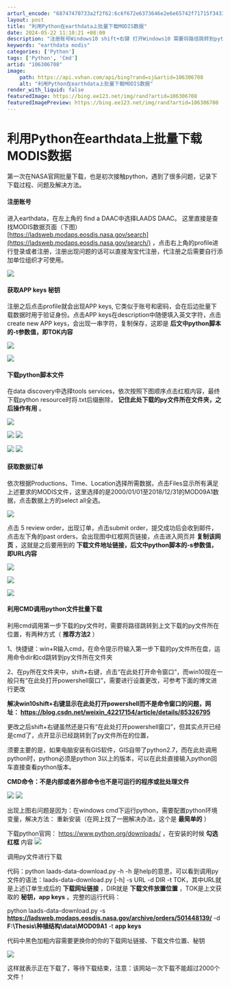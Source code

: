 ```yaml
---
arturl_encode: "68747470733a2f2f62:6c6f672e6373646e2e6e65742f71715f34333136393534392f:61727469636c652f64657461696c732f313036333036373038"
layout: post
title: "利用Python在earthdata上批量下载MODIS数据"
date: 2024-05-22 11:10:21 +08:00
description: "注册账号Windows10 shift+右键 打开Windows10 需要将路径跳转到python文"
keywords: "earthdata modis"
categories: ['Python']
tags: ['Python', 'Cmd']
artid: "106306708"
image:
    path: https://api.vvhan.com/api/bing?rand=sj&artid=106306708
    alt: "利用Python在earthdata上批量下载MODIS数据"
render_with_liquid: false
featuredImage: https://bing.ee123.net/img/rand?artid=106306708
featuredImagePreview: https://bing.ee123.net/img/rand?artid=106306708
---
```


# 利用Python在earthdata上批量下载MODIS数据

第一次在NASA官网批量下载，也是初次接触python，遇到了很多问题，记录下下载过程、问题及解决方法。

#### **注册账号**

进入earthdata，在左上角的 find a DAAC中选择LAADS DAAC。 这里直接是查找MODIS数据页面（下图）
[https://ladsweb.modaps.eosdis.nasa.gov/search](https://ladsweb.modaps.eosdis.nasa.gov/search/)
，点击右上角的profile进行登录或者注册，注册出现问题的话可以直接淘宝代注册，代注册之后需要自行添加单位组织才可使用。

![](https://i-blog.csdnimg.cn/blog_migrate/6f2873f0c109d72ce711669de57055ad.png)

#### **获取APP keys 秘钥**

注册之后点击profile就会出现APP keys, 它类似于账号和密码，会在后边批量下载数据时用于验证身份。点击APP keys在description中随便填入英文字符，点击create new APP keys，会出现一串字符，复制保存，这即是
**后文中python脚本的-t参数值，即TOK内容**

![](https://i-blog.csdnimg.cn/blog_migrate/f11988675a5ecd525476c5c82cae38f4.png)

![](https://i-blog.csdnimg.cn/blog_migrate/70519c4fb6db2eb851f90c1b22d08426.png)

#### **下载python脚本文件**

在data discovery中选择tools services，依次按照下图顺序点击红框内容，最终下载python resource时将.txt后缀删除，
**记住此处下载的py文件所在文件夹，之后操作有用**
。

![](https://i-blog.csdnimg.cn/blog_migrate/372bd4492b24c4a8423240c328b63b40.png)

![](https://i-blog.csdnimg.cn/blog_migrate/d2a3d3fc4ee94f94e53148b7ae2b638d.png)
![](https://i-blog.csdnimg.cn/blog_migrate/7ba20c0727fe170be5493127a7bda9fb.png)

![](https://i-blog.csdnimg.cn/blog_migrate/43fd21f78d8d0dc4de5eeb2fd0dc8717.png)
![](https://i-blog.csdnimg.cn/blog_migrate/52a0a7f1a0061fb8d8e1400725b3e0eb.png)

#### **获取数据订单**

依次根据Productions、Time、Location选择所需数据，点击Files显示所有满足上述要求的MODIS文件，这里选择的是2000/01/01至2018/12/31的MOD09A1数据，点击数据上方的select all全选。

![](https://i-blog.csdnimg.cn/blog_migrate/508116e5fee20948badc33ea4916627e.png)

点击 5 review order，出现订单，点击submit order，提交成功后会收到邮件，点击左下角的past orders，会出现图中红框网页链接，点击进入网页并
**复制该网页**
，这就是之后要用到的
**下载文件地址链接，后文中python脚本的-s参数值，即URL内容**

![](https://i-blog.csdnimg.cn/blog_migrate/c3a7c07594fbff06c3b799bc999fd39a.png)

![](https://i-blog.csdnimg.cn/blog_migrate/ace39ff65ff452bc0631e62df0b9310a.png)

![](https://i-blog.csdnimg.cn/blog_migrate/b206834aa4d3c657db3fa129f75942fc.png)

#### 利用CMD调用python文件批量下载

利用cmd调用第一步下载的py文件时，需要将路径跳转到上文下载的py文件所在位置，有两种方式（
**推荐方法2**
）

1、快捷键：win+R输入cmd，在命令提示符输入第一步下载的py文件所在盘，运用命令dir和cd跳转到py文件所在文件夹

2、在py所在文件夹中，shift+右键，点击“在此处打开命令窗口”，而win10现在一般只有“在此处打开powershell窗口”，需要进行设置更改，可参考下面的博文进行更改

**解决win10shift+右键显示在此处打开powershell而不是命令窗口的问题，网址：
<https://blog.csdn.net/weixin_42217154/article/details/85326795>**

更改之后shift+右键虽然还是只有“在此处打开powershell窗口”，但其实点开已经是cmd了，点开显示已经跳转到了py文件所在的位置，

须要主要的是，如果电脑安装有GIS软件，GIS自带了python2.7，而在此处调用python时，python必须是python 3以上的版本，可以在此处直接输入python回车直接查看python版本。

**CMD命令：不是内部或者外部命令也不是可运行的程序或批处理文件**

![](https://i-blog.csdnimg.cn/blog_migrate/a478f387f4970075f026b1a01e5af872.png)
![](https://i-blog.csdnimg.cn/blog_migrate/ebc362c1e3eaf3262358af63a163a1d3.png)

出现上图右问题是因为：在windows cmd下运行python，需要配置python环境变量，解决方法： 重新安装（在网上找了一圈解决办法，这个是
**最简单的**
）

下载python官网：
<https://www.python.org/downloads/>
，在安装的时候
**勾选红框**
内容
![](https://i-blog.csdnimg.cn/blog_migrate/0a56fb2786c82b757c992823afe0605a.png)

调用py文件进行下载

代码：python laads-data-download.py -h -h 是help的意思，可以看到调用py文件的语法：laads-data-download.py [-h] -s URL -d DIR -t TOK，其中URL就是上述订单生成后的
**下载网址链接**
，DIR就是
**下载文件放置位置**
，TOK是上文获取的
**秘钥，app keys**
。完整的运行代码：

python laads-data-download.py -s
**https://ladsweb.modaps.eosdis.nasa.gov/archive/orders/501448139/**
-d
**F:\Thesis\种植结构\data\MOD09A1**
-t
**app keys**

代码中黑色加粗内容需要更换你的你的下载网址链接、下载文件位置、秘钥

![](https://i-blog.csdnimg.cn/blog_migrate/9ac16c28ccb1b1895b4dd8b85326de1f.png)

这样就表示正在下载了，等待下载结束，注意：该网站一次下载不能超过2000个文件！